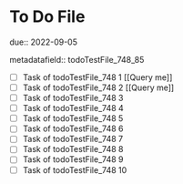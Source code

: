 # To Do File

due:: 2022-09-05

metadatafield:: todoTestFile_748_85

- [ ] Task of todoTestFile_748 1 [[Query me]]
- [ ] Task of todoTestFile_748 2 [[Query me]]
- [ ] Task of todoTestFile_748 3
- [ ] Task of todoTestFile_748 4
- [ ] Task of todoTestFile_748 5
- [ ] Task of todoTestFile_748 6
- [ ] Task of todoTestFile_748 7
- [ ] Task of todoTestFile_748 8
- [ ] Task of todoTestFile_748 9
- [ ] Task of todoTestFile_748 10